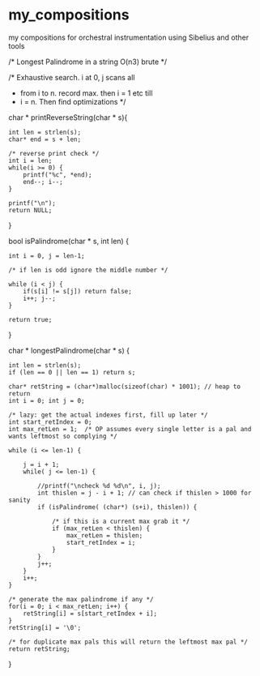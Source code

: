 # my_compositions
my compositions for orchestral instrumentation using Sibelius and other tools

/* Longest Palindrome in a string O(n3) brute */

/* Exhaustive search. i at 0, j scans all
 * from i to n. record max. then i = 1 etc till
 * i = n. Then find optimizations 
 */

char * printReverseString(char * s){
    
    int len = strlen(s);
    char* end = s + len;
    
    /* reverse print check */
    int i = len;
    while(i >= 0) {
        printf("%c", *end);
        end--; i--;
    }
    
    printf("\n");
    return NULL;
}

bool isPalindrome(char * s, int len) {
    
    int i = 0, j = len-1;
            
    /* if len is odd ignore the middle number */
    
    while (i < j) {
        if(s[i] != s[j]) return false;
        i++; j--;
    }

    return true;    
}

char * longestPalindrome(char * s) {
    
    int len = strlen(s);
    if (len == 0 || len == 1) return s;
    
    char* retString = (char*)malloc(sizeof(char) * 1001); // heap to return
    int i = 0; int j = 0;
    
    /* lazy: get the actual indexes first, fill up later */
    int start_retIndex = 0;
    int max_retLen = 1;  /* OP assumes every single letter is a pal and wants leftmost so complying */
    
    while (i <= len-1) {
        
        j = i + 1; 
        while( j <= len-1) {
            
            //printf("\ncheck %d %d\n", i, j);
            int thislen = j - i + 1; // can check if thislen > 1000 for sanity
            if (isPalindrome( (char*) (s+i), thislen)) {
                
                /* if this is a current max grab it */
                if (max_retLen < thislen) {
                    max_retLen = thislen;
                    start_retIndex = i;
                }
            }
            j++;
        }   
        i++;
    }
    
    /* generate the max palindrome if any */    
    for(i = 0; i < max_retLen; i++) {
        retString[i] = s[start_retIndex + i];
    }
    retString[i] = '\0';
            
    /* for duplicate max pals this will return the leftmost max pal */
    return retString;
}
